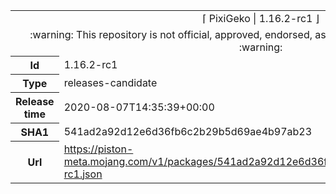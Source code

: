 <html><table>
<tr><td colspan="2" align="center"><img width="0" height="0"><br/>⌈ PixiGeko | 1.16.2-rc1 ⌋<br/><img width="0" height="0"></td></tr>
<tr><td colspan="2" align="center"><img width="0" height="0"><br/>
:warning: This repository is not official, approved, endorsed, associated or connected with Mojang :warning:
<br/><img width="0" height="0"></td></tr>
<tr><th>Id</th><td>1.16.2-rc1</td></tr>
<tr><th>Type</th><td>releases-candidate</td></tr>
<tr><th>Release time</th><td>2020-08-07T14:35:39+00:00</td></tr>
<tr><th>SHA1</th><td>541ad2a92d12e6d36fb6c2b29b5d69ae4b97ab23</td></tr>
<tr><th>Url</th><td><a href="https://piston-meta.mojang.com/v1/packages/541ad2a92d12e6d36fb6c2b29b5d69ae4b97ab23/1.16.2-rc1.json">https://piston-meta.mojang.com/v1/packages/541ad2a92d12e6d36fb6c2b29b5d69ae4b97ab23/1.16.2-rc1.json</a></td></tr>